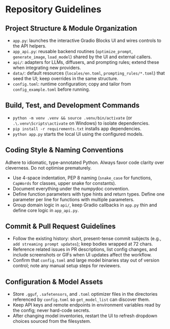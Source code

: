 # Repository Guidelines

## Project Structure & Module Organization

- `app.py`: launches the interactive Gradio Blocks UI and wires controls to the API helpers.
- `app_api.py`: reusable backend routines (`optimize_prompt`, `generate_image`, `load_model`) shared by the UI and
  external callers.
- `api/`: adapters for LLMs, diffusers, and prompting rules; extend these when integrating new providers.
- `data/`: default resources (`locales/en.toml`, `prompting_rules/*.toml`) that seed the UI; keep overrides in the same
  structure.
- `config.toml`: runtime configuration; copy and tailor from `config_example.toml` before running.

## Build, Test, and Development Commands

- `python -m venv .venv && source .venv/bin/activate` (or `.\.venv\Scripts\activate` on Windows) to isolate
  dependencies.
- `pip install -r requirements.txt` installs app dependencies.
- `python app.py` starts the local UI using the configured models.

## Coding Style & Naming Conventions

Adhere to idiomatic, type-annotated Python. Always favor code clarity over cleverness. Do not optimise prematurely.

- Use 4-space indentation, PEP 8 naming (`snake_case` for functions, `CapWords` for classes, upper snake for constants).
- Document everything under the numpydoc convention.
- Define function parameters with type hints and return types. Define one parameter per line for functions with multiple
  parameters.
- Group domain logic in `api/`, keep Gradio callbacks in `app.py` thin and define core logic in `app_api.py`.

## Commit & Pull Request Guidelines

- Follow the existing history: short, present-tense commit subjects (e.g., `add streaming prompt updates`); keep bodies
  wrapped at 72 chars.
- Reference related issues in PR descriptions, list config changes, and include screenshots or GIFs when UI updates
  affect the workflow.
- Confirm that `config.toml` and large model binaries stay out of version control; note any manual setup steps for
  reviewers.

## Configuration & Model Assets

- Store `.gguf`, `.safetensors`, and `.toml` optimizer files in the directories referenced by `config.toml` so
  `get_model_list` can discover them.
- Keep API keys and remote endpoints in environment variables read by the config; never hard-code secrets.
- After changing model inventories, restart the UI to refresh dropdown choices sourced from the filesystem.

